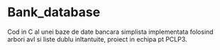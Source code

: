 # Bank_database
Cod in C al unei baze de date bancara simplista implementata folosind arbori avl si liste dublu inltantuite, proiect in echipa pt PCLP3.
